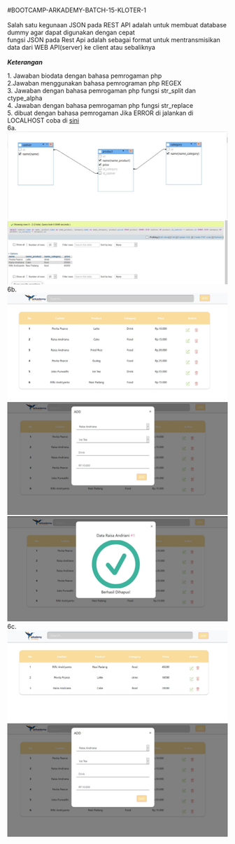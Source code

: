 #BOOTCAMP-ARKADEMY-BATCH-15-KLOTER-1
<br>
<br>
Salah satu kegunaan JSON pada REST API adalah untuk membuat database dummy agar dapat digunakan dengan cepat <br>
fungsi JSON pada Rest Api adalah sebagai format untuk mentransmisikan data dari WEB API(server) ke client atau sebaliknya<br>
<br>
**_Keterangan_** <br>

1\. Jawaban biodata dengan bahasa pemrogaman php<br>
2\.Jawaban menggunakan bahasa pemrograman php REGEX<br>
3\. Jawaban dengan bahasa pemrogaman php fungsi str_split dan ctype_alpha<br>
4\. Jawaban dengan bahasa pemrogaman php fungsi str_replace<br>
5\. dibuat dengan bahasa pemrogaman Jika ERROR di jalankan di LOCALHOST coba di [sini]( https://www.onlinegdb.com/) <br>
6a\. ![Tabel](capture/sql.JPG)<br>
     ![View](capture/sql2.JPG)<br>
6b\. ![](capture/6b1.JPG)<br>
     ![](capture/6b2.JPG)<br>
     ![](capture/6b3.JPG)<br>
6c\. ![](capture/6c1.JPG)<br>
     ![](capture/6b2.JPG)<br>

